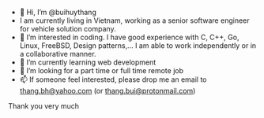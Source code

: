 - 👋 Hi, I’m @buihuythang
- I am currently living in Vietnam, working as a senior software engineer for vehicle solution company.
- 👀 I’m interested in coding. I have good experience with C, C++, Go, Linux, FreeBSD, Design patterns,...
I am able to work independently or in a collaborative manner.
- 🌱 I’m currently learning web development
- 💞️ I’m looking for a part time or full time remote job
- 📫 If someone feel interested, please drop me an email to thang.bh@yahoo.com (or thang.bui@protonmail.com)

Thank you very much

<!---
buihuythang/buihuythang is a ✨ special ✨ repository because its `README.md` (this file) appears on your GitHub profile.
You can click the Preview link to take a look at your changes.
--->

